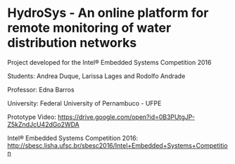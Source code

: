 # HydroSys - An online platform for remote monitoring  of water distribution networks

Project developed for the Intel® Embedded Systems Competition 2016

Students: Andrea Duque, Larissa Lages and Rodolfo Andrade

Professor: Edna Barros

University: Federal University of Pernambuco - UFPE

Prototype Video: https://drive.google.com/open?id=0B3PUtgJP-Z5kZndJcU42dGo2WDA

Intel® Embedded Systems Competition 2016: http://sbesc.lisha.ufsc.br/sbesc2016/Intel+Embedded+Systems+Competition
